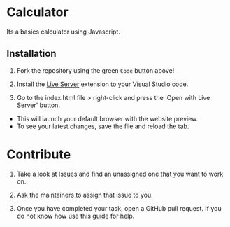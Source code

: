 # Calculator
Its a basics calculator using Javascript.


## Installation

1. Fork the repository using the green `Code` button above!
 
2. Install the [Live Server](https://marketplace.visualstudio.com/items?itemName=ritwickdey.LiveServer) extension to your Visual Studio code.

3. Go to the index.html file > right-click and press the 'Open with Live Server' button.
 - This will launch your default browser with the website preview. 
 - To see your latest changes, save the file and reload the tab.


# Contribute

1. Take a look at Issues and find an unassigned one that you want to work on.

2. Ask the maintainers to assign that issue to you.

3. Once you have completed your task, open a GitHub pull request. If you do not know how use this [guide](https://docs.github.com/en/pull-requests/collaborating-with-pull-requests/proposing-changes-to-your-work-with-pull-requests/creating-a-pull-request) for help.
